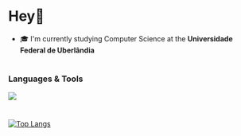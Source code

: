 # Hey👋

- 🎓 I'm currently studying Computer Science at the **Universidade Federal de Uberlândia**


#

### Languages & Tools
<a href="https://skillicons.dev">
          <img src="https://skillicons.dev/icons?i=c,java,python,go,linux,postgres,git&theme=light")/>
</a>
</br>

#
[![Top Langs](https://github-readme-stats.vercel.app/api/top-langs/?username=joaobaronii&layout=donut)](https://github.com/anuraghazra/github-readme-stats)

